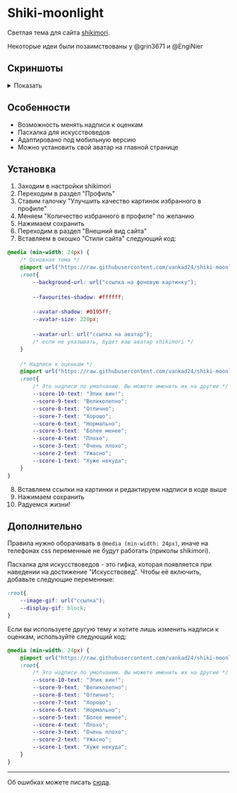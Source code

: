 # Shiki-moonlight
Светлая тема для сайта [shikimori](https://shikimori.one/).

Некоторые идеи были позаимствованы у @grin3671 и @EngiNier

## Скриншоты
<details>
<summary>Показать</summary>

![](screenshots/1.png)
![](screenshots/2.png)
![](screenshots/3.png)
![](screenshots/4.png)
![](screenshots/5.png)
![](screenshots/6.png)
![](screenshots/7.png)
![](screenshots/8.png) 
</details>

## Особенности
- Возможность менять надписи к оценкам
- Пасхалка для искусствоведов
- Адаптировано под мобильную версию
- Можно установить свой аватар на главной странице

## Установка
1. Заходим в настройки shikimori
2. Переходим в раздел "Профиль"
3. Ставим галочку "Улучшить качество картинок избранного в профиле"
4. Меняем "Количество избранного в профиле" по желанию
5. Нажимаем сохранить
6. Переходим в раздел "Внешний вид сайта"
7. Вставляем в окошко "Стили сайта" следующий код:
```css
@media (min-width: 24px) {
	/* Основная тема */
	@import url("https://raw.githubusercontent.com/vankad24/shiki-moonlight/master/styles/style.css");
	:root{
		--background-url: url("ссылка на фоновую картинку");

		--favourites-shadow: #ffffff;
		
		--avatar-shadow: #0195ff;
		--avatar-size: 220px;

		--avatar-url: url("ссылка на аватар");
		/* если не указывать, будет ваш аватар shikimori */
	}

	/* Надписи к оценкам */
	@import url("https://raw.githubusercontent.com/vankad24/shiki-moonlight/master/styles/custom_score_notes.css");
	:root{
		/* Это надписи по умолчанию. Вы можете именить их на другие */
		--score-10-text: "Эпик вин!";
		--score-9-text: "Великолепно";
		--score-8-text: "Отлично";
		--score-7-text: "Хорошо";
		--score-6-text: "Нормально";
		--score-5-text: "Более менее";
		--score-4-text: "Плохо";
		--score-3-text: "Очень плохо";
		--score-2-text: "Ужасно";
		--score-1-text: "Хуже некуда";
	}
}
```
8. Вставляем ссылки на картинки и редактируем надписи в коде выше
9. Нажимаем сохранить
10. Радуемся жизни!

## Дополнительно
Правила нужно оборачивать в `@media (min-width: 24px)`, иначе на телефонах css переменные не будут работать (приколы shikimori).

Пасхалка для искусствоведов - это гифка, которая появляется при наведении на достижение "Искусствовед".
Чтобы её включить, добавьте следующие переменные:
```css
:root{
	--image-gif: url("ссылка");
	--display-gif: block;
}
```

Если вы используете другую тему и хотите лишь изменить надписи к оценкам, используйте следующий код:
```css
@media (min-width: 24px) {
	@import url("https://raw.githubusercontent.com/vankad24/shiki-moonlight/master/styles/custom_score_notes.css");
	:root{
		/* Это надписи по умолчанию. Вы можете именить их на другие */
		--score-10-text: "Эпик вин!";
		--score-9-text: "Великолепно";
		--score-8-text: "Отлично";
		--score-7-text: "Хорошо";
		--score-6-text: "Нормально";
		--score-5-text: "Более менее";
		--score-4-text: "Плохо";
		--score-3-text: "Очень плохо";
		--score-2-text: "Ужасно";
		--score-1-text: "Хуже некуда";
	}
}
```

<hr>

Об ошибках можете писать [сюда](https://github.com/vankad24/shiki-moonlight/issues/new).